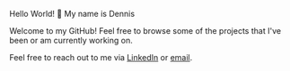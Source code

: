 Hello World! 👋 My name is Dennis

Welcome to my GitHub! Feel free to browse some of the projects that I've been or am currently working on.

Feel free to reach out to me via [LinkedIn](https://linkedin.com/in/dxiong1) or [email](mailto:dtx319+7@gmail.com).

<!--
**dtx319/dtx319** is a ✨ _special_ ✨ repository because its `README.md` (this file) appears on your GitHub profile.

Here are some ideas to get you started:

- 🔭 I’m currently working on ...
- 🌱 I’m currently learning ...
- 👯 I’m looking to collaborate on ...
- 🤔 I’m looking for help with ...
- 💬 Ask me about ...
- 📫 How to reach me: ...
- 😄 Pronouns: ...
- ⚡ Fun fact: ...
-->
